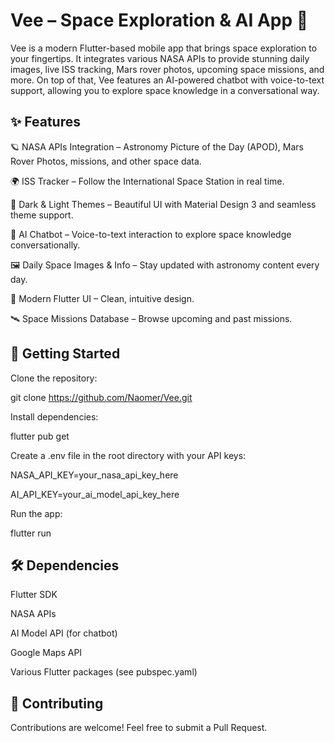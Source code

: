 # Vee – Space Exploration & AI App 🚀

Vee is a modern Flutter-based mobile app that brings space exploration to your fingertips. It integrates various NASA APIs to provide stunning daily images, live ISS tracking, Mars rover photos, upcoming space missions, and more. On top of that, Vee features an AI-powered chatbot with voice-to-text support, allowing you to explore space knowledge in a conversational way.

## ✨ Features

🪐 NASA APIs Integration – Astronomy Picture of the Day (APOD), Mars Rover Photos, missions, and other space data.

🌍 ISS Tracker – Follow the International Space Station in real time.

🎨 Dark & Light Themes – Beautiful UI with Material Design 3 and seamless theme support.

🎤 AI Chatbot – Voice-to-text interaction to explore space knowledge conversationally.

🖼️ Daily Space Images & Info – Stay updated with astronomy content every day.

📱 Modern Flutter UI – Clean, intuitive design.

🛰️ Space Missions Database – Browse upcoming and past missions.

## 🚀 Getting Started

Clone the repository:

git clone https://github.com/Naomer/Vee.git


Install dependencies:

flutter pub get


Create a .env file in the root directory with your API keys:

NASA_API_KEY=your_nasa_api_key_here

AI_API_KEY=your_ai_model_api_key_here


Run the app:

flutter run

## 🛠️ Dependencies

Flutter SDK

NASA APIs

AI Model API (for chatbot)

Google Maps API

Various Flutter packages (see pubspec.yaml)

## 🤝 Contributing

Contributions are welcome! Feel free to submit a Pull Request.
